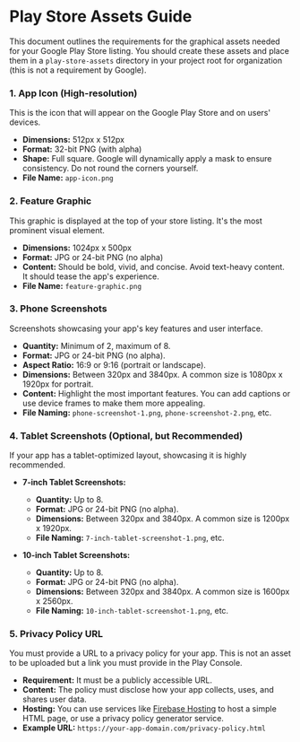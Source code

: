 # Play Store Assets Guide

This document outlines the requirements for the graphical assets needed for your Google Play Store listing. You should create these assets and place them in a `play-store-assets` directory in your project root for organization (this is not a requirement by Google).

### 1. App Icon (High-resolution)

This is the icon that will appear on the Google Play Store and on users' devices.

*   **Dimensions:** 512px x 512px
*   **Format:** 32-bit PNG (with alpha)
*   **Shape:** Full square. Google will dynamically apply a mask to ensure consistency. Do not round the corners yourself.
*   **File Name:** `app-icon.png`

### 2. Feature Graphic

This graphic is displayed at the top of your store listing. It's the most prominent visual element.

*   **Dimensions:** 1024px x 500px
*   **Format:** JPG or 24-bit PNG (no alpha)
*   **Content:** Should be bold, vivid, and concise. Avoid text-heavy content. It should tease the app's experience.
*   **File Name:** `feature-graphic.png`

### 3. Phone Screenshots

Screenshots showcasing your app's key features and user interface.

*   **Quantity:** Minimum of 2, maximum of 8.
*   **Format:** JPG or 24-bit PNG (no alpha).
*   **Aspect Ratio:** 16:9 or 9:16 (portrait or landscape).
*   **Dimensions:** Between 320px and 3840px. A common size is 1080px x 1920px for portrait.
*   **Content:** Highlight the most important features. You can add captions or use device frames to make them more appealing.
*   **File Naming:** `phone-screenshot-1.png`, `phone-screenshot-2.png`, etc.

### 4. Tablet Screenshots (Optional, but Recommended)

If your app has a tablet-optimized layout, showcasing it is highly recommended.

*   **7-inch Tablet Screenshots:**
    *   **Quantity:** Up to 8.
    *   **Format:** JPG or 24-bit PNG (no alpha).
    *   **Dimensions:** Between 320px and 3840px. A common size is 1200px x 1920px.
    *   **File Naming:** `7-inch-tablet-screenshot-1.png`, etc.

*   **10-inch Tablet Screenshots:**
    *   **Quantity:** Up to 8.
    *   **Format:** JPG or 24-bit PNG (no alpha).
    *   **Dimensions:** Between 320px and 3840px. A common size is 1600px x 2560px.
    *   **File Naming:** `10-inch-tablet-screenshot-1.png`, etc.

### 5. Privacy Policy URL

You must provide a URL to a privacy policy for your app. This is not an asset to be uploaded but a link you must provide in the Play Console.

*   **Requirement:** It must be a publicly accessible URL.
*   **Content:** The policy must disclose how your app collects, uses, and shares user data.
*   **Hosting:** You can use services like [Firebase Hosting](https://firebase.google.com/docs/hosting) to host a simple HTML page, or use a privacy policy generator service.
*   **Example URL:** `https://your-app-domain.com/privacy-policy.html`
